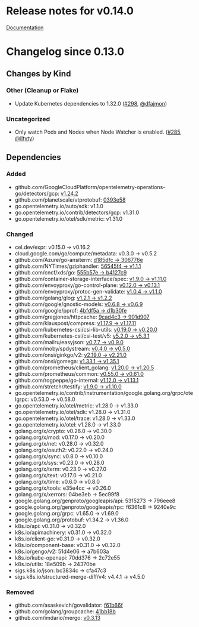 # Release notes for v0.14.0

[Documentation](https://kubernetes-csi.github.io/)

# Changelog since 0.13.0

## Changes by Kind

### Other (Cleanup or Flake)

- Update Kubernetes dependencies to 1.32.0 ([#298](https://github.com/kubernetes-csi/external-health-monitor/pull/298), [@dfajmon](https://github.com/dfajmon))

### Uncategorized

- Only watch Pods and Nodes when Node Watcher is enabled. ([#285](https://github.com/kubernetes-csi/external-health-monitor/pull/285), [@iltyty](https://github.com/iltyty))

## Dependencies

### Added
- github.com/GoogleCloudPlatform/opentelemetry-operations-go/detectors/gcp: [v1.24.2](https://github.com/GoogleCloudPlatform/opentelemetry-operations-go/tree/detectors/gcp/v1.24.2)
- github.com/planetscale/vtprotobuf: [0393e58](https://github.com/planetscale/vtprotobuf/tree/0393e58)
- go.opentelemetry.io/auto/sdk: v1.1.0
- go.opentelemetry.io/contrib/detectors/gcp: v1.31.0
- go.opentelemetry.io/otel/sdk/metric: v1.31.0

### Changed
- cel.dev/expr: v0.15.0 → v0.16.2
- cloud.google.com/go/compute/metadata: v0.3.0 → v0.5.2
- github.com/Azure/go-ansiterm: [d185dfc → 306776e](https://github.com/Azure/go-ansiterm/compare/d185dfc...306776e)
- github.com/NYTimes/gziphandler: [56545f4 → v1.1.1](https://github.com/NYTimes/gziphandler/compare/56545f4...v1.1.1)
- github.com/cncf/xds/go: [555b57e → b4127c9](https://github.com/cncf/xds/compare/555b57e...b4127c9)
- github.com/container-storage-interface/spec: [v1.9.0 → v1.11.0](https://github.com/container-storage-interface/spec/compare/v1.9.0...v1.11.0)
- github.com/envoyproxy/go-control-plane: [v0.12.0 → v0.13.1](https://github.com/envoyproxy/go-control-plane/compare/v0.12.0...v0.13.1)
- github.com/envoyproxy/protoc-gen-validate: [v1.0.4 → v1.1.0](https://github.com/envoyproxy/protoc-gen-validate/compare/v1.0.4...v1.1.0)
- github.com/golang/glog: [v1.2.1 → v1.2.2](https://github.com/golang/glog/compare/v1.2.1...v1.2.2)
- github.com/google/gnostic-models: [v0.6.8 → v0.6.9](https://github.com/google/gnostic-models/compare/v0.6.8...v0.6.9)
- github.com/google/pprof: [4bfdf5a → d1b30fe](https://github.com/google/pprof/compare/4bfdf5a...d1b30fe)
- github.com/gregjones/httpcache: [9cad4c3 → 901d907](https://github.com/gregjones/httpcache/compare/9cad4c3...901d907)
- github.com/klauspost/compress: [v1.17.9 → v1.17.11](https://github.com/klauspost/compress/compare/v1.17.9...v1.17.11)
- github.com/kubernetes-csi/csi-lib-utils: [v0.19.0 → v0.20.0](https://github.com/kubernetes-csi/csi-lib-utils/compare/v0.19.0...v0.20.0)
- github.com/kubernetes-csi/csi-test/v5: [v5.2.0 → v5.3.1](https://github.com/kubernetes-csi/csi-test/compare/v5.2.0...v5.3.1)
- github.com/mailru/easyjson: [v0.7.7 → v0.9.0](https://github.com/mailru/easyjson/compare/v0.7.7...v0.9.0)
- github.com/moby/spdystream: [v0.4.0 → v0.5.0](https://github.com/moby/spdystream/compare/v0.4.0...v0.5.0)
- github.com/onsi/ginkgo/v2: [v2.19.0 → v2.21.0](https://github.com/onsi/ginkgo/compare/v2.19.0...v2.21.0)
- github.com/onsi/gomega: [v1.33.1 → v1.35.1](https://github.com/onsi/gomega/compare/v1.33.1...v1.35.1)
- github.com/prometheus/client_golang: [v1.20.0 → v1.20.5](https://github.com/prometheus/client_golang/compare/v1.20.0...v1.20.5)
- github.com/prometheus/common: [v0.55.0 → v0.61.0](https://github.com/prometheus/common/compare/v0.55.0...v0.61.0)
- github.com/rogpeppe/go-internal: [v1.12.0 → v1.13.1](https://github.com/rogpeppe/go-internal/compare/v1.12.0...v1.13.1)
- github.com/stretchr/testify: [v1.9.0 → v1.10.0](https://github.com/stretchr/testify/compare/v1.9.0...v1.10.0)
- go.opentelemetry.io/contrib/instrumentation/google.golang.org/grpc/otelgrpc: v0.53.0 → v0.58.0
- go.opentelemetry.io/otel/metric: v1.28.0 → v1.33.0
- go.opentelemetry.io/otel/sdk: v1.28.0 → v1.31.0
- go.opentelemetry.io/otel/trace: v1.28.0 → v1.33.0
- go.opentelemetry.io/otel: v1.28.0 → v1.33.0
- golang.org/x/crypto: v0.26.0 → v0.30.0
- golang.org/x/mod: v0.17.0 → v0.20.0
- golang.org/x/net: v0.28.0 → v0.32.0
- golang.org/x/oauth2: v0.22.0 → v0.24.0
- golang.org/x/sync: v0.8.0 → v0.10.0
- golang.org/x/sys: v0.23.0 → v0.28.0
- golang.org/x/term: v0.23.0 → v0.27.0
- golang.org/x/text: v0.17.0 → v0.21.0
- golang.org/x/time: v0.6.0 → v0.8.0
- golang.org/x/tools: e35e4cc → v0.26.0
- golang.org/x/xerrors: 04be3eb → 5ec99f8
- google.golang.org/genproto/googleapis/api: 5315273 → 796eee8
- google.golang.org/genproto/googleapis/rpc: f6361c8 → 9240e9c
- google.golang.org/grpc: v1.65.0 → v1.69.0
- google.golang.org/protobuf: v1.34.2 → v1.36.0
- k8s.io/api: v0.31.0 → v0.32.0
- k8s.io/apimachinery: v0.31.0 → v0.32.0
- k8s.io/client-go: v0.31.0 → v0.32.0
- k8s.io/component-base: v0.31.0 → v0.32.0
- k8s.io/gengo/v2: 51d4e06 → a7b603a
- k8s.io/kube-openapi: 70dd376 → 2c72e55
- k8s.io/utils: 18e509b → 24370be
- sigs.k8s.io/json: bc3834c → cfa47c3
- sigs.k8s.io/structured-merge-diff/v4: v4.4.1 → v4.5.0

### Removed
- github.com/asaskevich/govalidator: [f61b66f](https://github.com/asaskevich/govalidator/tree/f61b66f)
- github.com/golang/groupcache: [41bb18b](https://github.com/golang/groupcache/tree/41bb18b)
- github.com/imdario/mergo: [v0.3.13](https://github.com/imdario/mergo/tree/v0.3.13)
